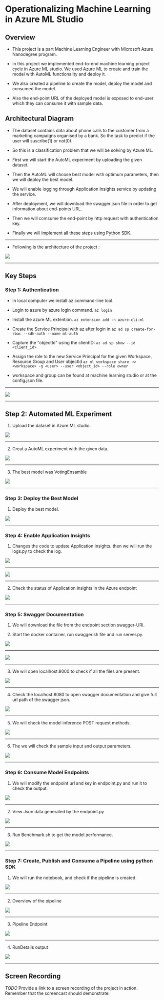# Operationalizing Machine Learning in Azure ML Studio

## Overview

* This project is a part Machine Learning Engineer with Microsoft Azure Nanodegree program.

* In this project we implemented end-to-end machine learning project cycle in Azure ML studio. We used Azure ML to create and train the model with AutoML functionality and deploy it. 

* We also created a pipeline to create the model, deploy the model and consumed the model.

* Also the end-point URL of the deployed model is exposed to end-user which they can consume it with sample data.


## Architectural Diagram

* The dataset contains data about phone calls to the customer from a marketing campaigns organised by a bank. So the task to predict if the user will suscribe(1) or not(0).

* So this is a classification problem that we will be solving by Azure ML.

* First we will start the AutoML experiment by uploading the given dataset.

* Then the AutoML will choose best model with optimum parameters, then we will deploy the best model.

* We will enable logging through Application Insights service by updating the service.

* After deployment, we will download the swagger.json file in order to get information about end-points URL.

* Then we will comsume the end-point by http request with authentication key.

* Finally we will implement all these steps using Python SDK.

---

* Following is the architecture of the project :

![](images/arc.png)

---

## Key Steps

### Step 1: Authentication

* In local computer we install az command-line tool.

* Login to azure by azure login command.
`az login`

* Install the azure ML extention.
`az extension add -n azure-cli-ml`

* Create the Service Principal with az after login in
`az ad sp create-for-rbac --sdk-auth --name ml-auth`

* Capture the "objectId" using the clientID:
`az ad sp show --id <client_id>`

* Assign the role to the new Service Principal for the given Workspace, Resource Group and User objectId
`az ml workspace share -w <workspace> -g <user> --user <object_id> --role owner`

* workspace and group can be found at machine learning studio or at the config.json file.

---

![](image/auth.png)

---

## Step 2: Automated ML Experiment

1. Upload the dataset in Azure ML studio.

![](images/dataset.png)

---

2. Creat a AutoML experiment with the given data.

![](images/automl.png)

---

3. The best model was VotingEnsamble 

![](images/best_model.png)

---

### Step 3: Deploy the Best Model

1. Deploy the best model.

![](images/deploy_model.png)

---

### Step 4: Enable Application Insights

1. Changes the code to update Application insights. then we will run the logs.py to check the log.

![](images/log1.png)

---

![](images/log2.png)

---

2. Check the status of Application insights in the Azure endpoint

![](images/endpoint_status.png)

---


### Step 5: Swagger Documentation

1. We will download the file from the endpoint section swagger-URI.

2. Start the docker container, run swagger.sh file and run server.py.
 

![](images/swagger_sh.png)

---

![](images/swagger_server.png)

---

3. We will open localhost:8000 to check if all the files are present.


![](images/swagger_files.png)

---
4. Check the localhost:8080 to open swagger documentation and give full url path of the swagger json. 

![](images/documention.png)

---

5. We will check the model inference POST request methods.

![](images/post_request.png)

---

6. The we will check the sample input and output parameters.

![](images/parameters.png)

---

### Step 6: Consume Model Endpoints

1. We will modify the endpoint url and key in endpoint.py and run it to check the output.


![](images/run_endpoint.png)

---

2. View Json data generated by the endpoint.py

![](images/output_data.png)

---

3. Run Benchmark.sh to get the model performance. 

![](images/benchmark.png)

---


### Step 7: Create, Publish and Consume a Pipeline using python SDK

1. We will run the notebook, and check if the pipeline is created. 

![](images/pipeline.png)

---

2. Overview of the pipeline

![](images/pipeline_overview.png)

---

3. Pipeline Endpoint

![](images/pipeline_endpoint.png)

---

4. RunDetails output

![](images/pipeline_notebook.png)

---

## Screen Recording
*TODO* Provide a link to a screen recording of the project in action. Remember that the screencast should demonstrate:
